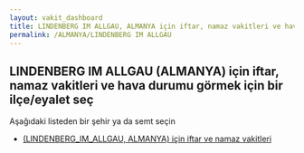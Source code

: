 ```yaml
---
layout: vakit_dashboard
title: LINDENBERG IM ALLGAU, ALMANYA için iftar, namaz vakitleri ve hava durumu - ilçe/eyalet seç
permalink: /ALMANYA/LINDENBERG IM ALLGAU
---
```


## LINDENBERG IM ALLGAU (ALMANYA) için iftar, namaz vakitleri ve hava durumu  görmek için bir ilçe/eyalet seç

Aşağıdaki listeden bir şehir ya da semt seçin

* [ (LINDENBERG_IM_ALLGAU, ALMANYA) için iftar ve namaz vakitleri](/ALMANYA/LINDENBERG_IM_ALLGAU/)

<script type="text/javascript">
  var GLOBAL_COUNTRY = 'ALMANYA';
  var GLOBAL_CITY = 'LINDENBERG IM ALLGAU';
  var GLOBAL_STATE = 'LINDENBERG IM ALLGAU';
</script>
